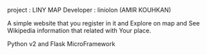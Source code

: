 project : LINY MAP 
Developer : liniolon (AMIR KOUHKAN)

A simple website that you register in it and 
Explore on map and See Wikipedia information that related with 
Your place.

Python v2 and Flask MicroFramework
